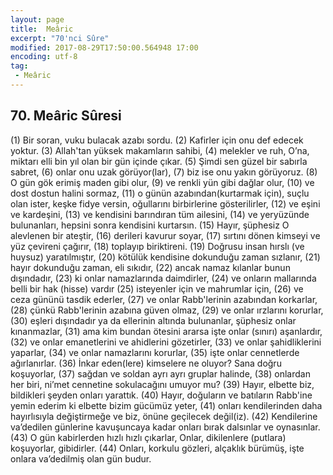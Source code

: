 ```yaml
---
layout: page
title:  Meâric
excerpt: "70'nci Sûre"
modified: 2017-08-29T17:50:00.564948 17:00
encoding: utf-8
tag: 
 - Meâric
---
```


## 70. Meâric Sûresi

(1) Bir soran, vuku bulacak azabı sordu.
(2) Kafirler için onu def edecek yoktur.
(3) Allah'tan yüksek makamların sahibi,
(4) melekler ve ruh, O’na, miktarı elli bin yıl olan bir gün içinde  çıkar.
(5) Şimdi sen güzel bir sabırla sabret, 
(6) onlar onu uzak görüyor(lar),
(7) biz ise onu yakın görüyoruz.
(8) O gün gök erimiş maden gibi olur,
(9) ve renkli yün gibi dağlar olur,
(10) ve dost dostun halini sormaz,
(11) o günün azabından(kurtarmak için), suçlu olan ister, keşke fidye versin, oğullarını birbirlerine gösterilirler, 
(12) ve eşini ve kardeşini,
(13) ve kendisini barındıran tüm ailesini,
(14) ve yeryüzünde bulunanları, hepsini sonra kendisini kurtarsın.
(15) Hayır, şüphesiz O alevlenen bir ateştir,
(16) derileri kavurur soyar,
(17) sırtını dönen kimseyi ve yüz çevireni çağırır,
(18) toplayıp biriktireni.
(19) Doğrusu insan hırslı (ve huysuz) yaratılmıştır,
(20) kötülük kendisine dokunduğu zaman sızlanır,
(21) hayır dokunduğu zaman, eli sıkıdır,
(22) ancak namaz kılanlar bunun dışındadır,
(23) ki onlar namazlarında daimdirler,
(24) ve onların mallarında belli bir hak (hisse) vardır
(25) isteyenler için ve mahrumlar için,
(26) ve ceza gününü tasdik ederler,
(27) ve onlar Rabb'lerinin azabından korkarlar,
(28) çünkü Rabb'lerinin azabına güven olmaz,
(29) ve onlar ırzlarını korurlar,
(30) eşleri dışındadır ya da ellerinin altında bulunanlar, şüphesiz onlar kınanmazlar,
(31) ama kim bundan ötesini ararsa işte onlar (sınırı) aşanlardır,
(32) ve onlar emanetlerini ve ahidlerini gözetirler,
(33) ve onlar şahidliklerini yaparlar,
(34) ve onlar namazlarını korurlar,
(35) işte onlar cennetlerde ağırlanırlar.
(36) İnkar eden(lere) kimselere ne oluyor? Sana doğru koşuyorlar,
(37) sağdan ve soldan ayrı ayrı gruplar halinde,
(38) onlardan her biri, ni’met cennetine sokulacağını umuyor mu?
(39) Hayır, elbette biz, bildikleri şeyden onları yarattık.
(40) Hayır, doğuların ve batıların Rabb'ine yemin ederim ki elbette bizim gücümüz yeter,
(41) onları kendilerinden daha hayırlısıyla değiştirmeğe ve biz, önüne geçilecek değil(iz). 
(42) Kendilerine va’dedilen günlerine kavuşuncaya kadar onları bırak  dalsınlar ve oynasınlar. 
(43) O gün kabirlerden hızlı hızlı çıkarlar, Onlar, dikilenlere (putlara) koşuyorlar, gibidirler.
(44) Onları, korkulu gözleri, alçaklık bürümüş, işte onlara va’dedilmiş olan gün budur.
